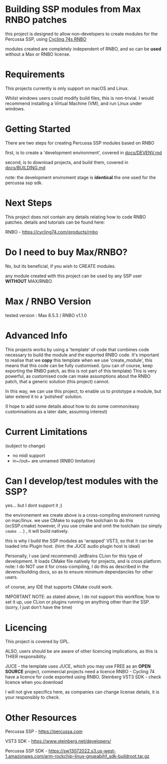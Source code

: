 # Building SSP modules from Max RNBO patches

this project is designed to allow non-developers to create modules for the Percussa SSP,  using  [Cycling 74s RNBO](https://cycling74.com/products/rnbo)

modules created are completely independent of RNBO, and so can be **used** without a Max or RNBO license.


# Requirements

This projects currently is only support on macOS and Linux.

Whilst windows users could modify build files, this is non-trivial.
I would recommend installing a Virtual Machine (VM), and run Linux under windows.


# Getting Started

There are two steps for creating Percussa SSP modules based on RNBO

first, is to create a 'development environment', covered in [docs/DEVENV.md](docs/DEVENV.md)

second, is to download projects, and build them, covered in [docs/BUILDING.md](docs/BUILDING.md)


note: the development enviroment stage is **identical** the one used for the percussa ssp sdk.


# Next Steps

This project does not contain any details relating how to code RNBO patches.
details and tutorials can be found here:

RNBO - https://cycling74.com/products/rnbo


# Do I need to buy Max/RNBO?

No, but its beneficial, if you wish to CREATE modules.

any module created with this project can be used by any SSP user **WITHOUT** MAX/RNBO.


# Max / RNBO Version
tested version :   Max 8.5.3 / RNBO v1.1.0 



# Advanced Info 

This projects works by using a 'template' of code that combines code necessary to build the module and the exported RNBO code.
It's important to realise that we **copy** this template when we use 'create_module', this means that this code can be fully customised.
(you can of course, keep exporting the RNBO patch, as this is not part of this template)
This is very powerful, as customised code can make assumptions about the RNBO patch, that a generic solution (this project) cannot.

In this way, we can use this project, to enable us to prototype a module, but later extend it to a 'polished' solution.


(I hope to add some details about how to do some common/easy customisations as a later date, assuming interest)


# Current Limitations 
(subject to change)
- no midi support
- in~/out~ are unnamed (RNBO limitation) 



# Can I develop/test modules with the SSP?

yes... but I dont support it ;) 

the environement we create above is a cross-compiling environent running on mac/linux.
we use CMake to supply the toolchain to do this (xcSSP.cmake)
however, if you use cmake and omit the toolchain (so simply `cmake ..`) , it will build natively.

this is why I build the SSP modules as 'wrapped' VST3, so that it can be loaded into Plugin host.
(hint: the JUCE audio plugin host is ideal)


Personally, I use (and recommend) JetBrains CLion for this type of development. It loads CMake file natively for projects, and is cross platform.
note: I do NOT use it for cross-compiling, I do this as described in the devenv/building docs, so as to ensure minimum dependancies for other users.

of course, any IDE that supports CMake could work.

IMPORTANT NOTE: as stated above, I do not support this workflow, how to set it up, use CLion or plugins running on anything other than the SSP.
(sorry, I just don't have the time)


# Licencing 
This project is covered by GPL.

ALSO, users should be are aware of other licencing implications, as this is THIER responsiblity.

JUCE - the template uses JUCE, which you may use FREE as an **OPEN SOURCE** project, commercial projects need a licence
RNBO - Cycling 74 have a licence for code exported using RNBO.
Steinberg VST3 SDK - check licence when you download

I will not give specifics here, as companies can change license details, it is your responsibly to check.


# Other Resources


Percussa SSP - https://percussa.com

VST3 SDK - https://www.steinberg.net/developers/

Percussa SSP SDK - https://sw13072022.s3.us-west-1.amazonaws.com/arm-rockchip-linux-gnueabihf_sdk-buildroot.tar.gz

